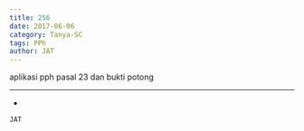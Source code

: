 ```yaml
---
title: 256
date: 2017-06-06
category: Tanya-SC
tags: PPh
author: JAT
---
```


aplikasi pph pasal 23 dan bukti potong

---

-

`JAT`
